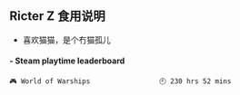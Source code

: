 ## Ricter Z 食用说明
- 喜欢猫猫，是个冇猫孤儿

<!-- steam-box start -->
#### - Steam playtime leaderboard
```text
🎮 World of Warships                 🕘 230 hrs 52 mins
```
<!-- Powered by https://github.com/YouEclipse/steam-box . -->
<!-- steam-box end -->
